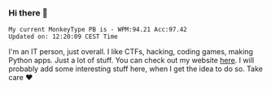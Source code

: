 ### Hi there 👋
<!-- PB START -->
```
My current MonkeyType PB is - WPM:94.21 Acc:97.42
Updated on: 12:20:09 CEST Time
```
<!-- PB END -->
I'm an IT person, just overall. I like CTFs, hacking, coding games, making Python apps. Just a lot of stuff.
You can check out my website [here](https://skill3472.github.io/).
I will probably add some interesting stuff here, when I get the idea to do so. Take care ❤️
